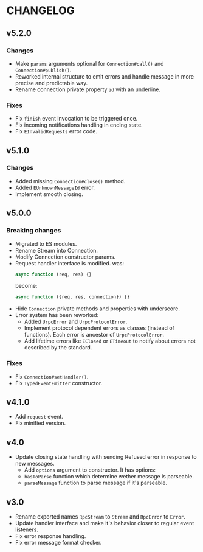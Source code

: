 # CHANGELOG

## v5.2.0

### Changes

* Make `params` arguments optional for `Connection#call()` and `Connection#publish()`.
* Reworked internal structure to emit errors and handle message in more precise
  and predictable way.
* Rename connection private property `id` with an underline.

### Fixes

* Fix `finish` event invocation to be triggered once.
* Fix incoming notifications handling in ending state.
* Fix `EInvalidRequests` error code.

## v5.1.0

### Changes

* Added missing `Connection#close()` method.
* Added `EUnknownMessageId` error.
* Implement smooth closing.

## v5.0.0

### Breaking changes

* Migrated to ES modules.
* Rename Stream into Connection.
* Modify Connection constructor params.
* Request handler interface is modified.
  was:
  ```js
  async function (req, res) {}
  ```
  become:
  ```js
  async function ({req, res, connection}) {}
  ```
* Hide `Connection` private methods and properties with underscore.
* Error system has been reworked:
  * Added `UrpcError` and `UrpcProtocolError`.
  * Implement protocol dependent errors as classes (instead of functions).
    Each error is ancestor of `UrpcProtocolError`.
  * Add lifetime errors like `EClosed` or `ETimeout` to notify about
    errors not described by the standard.

### Fixes

* Fix `Connection#setHandler()`.
* Fix `TypedEventEmitter` constructor.

## v4.1.0

* Add `request` event.
* Fix minified version.

## v4.0

* Update closing state handling with sending Refused error in response to new
  messages.
  * Add `options` argument to constructor. It has options:
  - `hasToParse` function which determine wether message is parseable.
  - `parseMessage` function to parse message if it's parseable.

## v3.0

* Rename exported names `RpcStream` to `Stream` and `RpcError` to `Error`.
* Update handler interface and make it's behavior closer to regular event
  listeners.
* Fix error response handling.
* Fix error message format checker.
